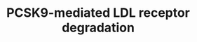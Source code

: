 ---
annotations:
- id: PW:0000482
  parent: classic metabolic pathway
  type: Pathway Ontology
  value: lipoprotein metabolic pathway
authors:
- Susan
- MaintBot
- Fehrhart
- Evelo
- AlexanderPico
- Eweitz
description: 'Exogenously, circulating PCSK9 (Proprotein convertase subtilisin/kexin
  type 9) protein binds to LDLR (LDL receptor). Once internalized into the liver cell,
  the PCSK9 protein directs the LDLR to the lysosome for degradation. Intrinsically,
  PCSK9, which is secreted from the Golgi apparatus, binds the LDLR before it reaches
  the cell surface, leading it to lysosomal degradation. However, the precise mechanisms
  by which the intrinsic degradation pathway operates are still unknown. Abbreviations:
  LDLR, LDL receptor; PCSK9, proprotein convertase subtilisin/kexin type 9.'
last-edited: 2021-05-11
ndex: c467644c-8b65-11eb-9e72-0ac135e8bacf
organisms:
- Homo sapiens
redirect_from:
- /index.php/Pathway:WP2846
- /instance/WP2846
revision: null
schema-jsonld:
- '@context': https://schema.org/
  '@id': https://wikipathways.github.io/pathways/WP2846.html
  '@type': Dataset
  creator:
    '@type': Organization
    name: WikiPathways
  description: 'Exogenously, circulating PCSK9 (Proprotein convertase subtilisin/kexin
    type 9) protein binds to LDLR (LDL receptor). Once internalized into the liver
    cell, the PCSK9 protein directs the LDLR to the lysosome for degradation. Intrinsically,
    PCSK9, which is secreted from the Golgi apparatus, binds the LDLR before it reaches
    the cell surface, leading it to lysosomal degradation. However, the precise mechanisms
    by which the intrinsic degradation pathway operates are still unknown. Abbreviations:
    LDLR, LDL receptor; PCSK9, proprotein convertase subtilisin/kexin type 9.'
  keywords:
  - LDLR
  - PCSK9
  license: CC0
  name: PCSK9-mediated LDL receptor degradation
seo: CreativeWork
title: PCSK9-mediated LDL receptor degradation
wpid: WP2846
---